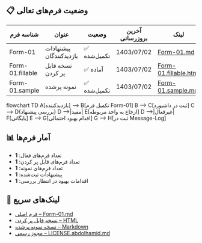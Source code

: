 ## 📋 وضعیت فرم‌های تعالی

| شناسه فرم | عنوان | وضعیت | آخرین بروزرسانی | لینک |
|-----------|-------|--------|------------------|------|
| Form-01 | پیشنهادات بازدیدکنندگان | ✅ تکمیل‌شده | 1403/07/02 | [Form-01.md](Form-01.md) |
| Form-01.fillable | نسخه قابل پر کردن | ✅ آماده | 1403/07/02 | [Form-01.fillable.html](Form-01.fillable.html) |
| Form-01.sample | نمونه پرشده | ✅ تکمیل‌شده | 1403/07/02 | [Form-01.sample.md](Form-01.sample.md) |

flowchart TD
    A[بازدیدکننده] --> B[تکمیل فرم Form-01]
    B --> C[ثبت در داشبورد]
    C --> D{بررسی پیشنهاد}
    D -->|مفید| E[ارجاع به واحد مربوطه]
    D -->|غیرفعال| F[بایگانی]
    E --> G[اقدام بهبود احتمالی]
    G --> H[ثبت در Message-Log]


## 📊 آمار فرم‌ها

- تعداد فرم‌های فعال: **1**
- تعداد فرم‌های قابل پر کردن: **1**
- تعداد فرم‌های نمونه: **1**
- پیشنهادات ثبت‌شده: **1**
- اقدامات بهبود در انتظار بررسی: **1**


## 🔗 لینک‌های سریع

- [فرم اصلی – Form-01.md](Form-01.md)
- [نسخه قابل پر کردن – HTML](Form-01.fillable.html)
- [نسخه نمونه پرشده – Markdown](Form-01.sample.md)
- [مجوز رسمی – LICENSE.abdolhamid.md](LICENSE.abdolhamid.md)
